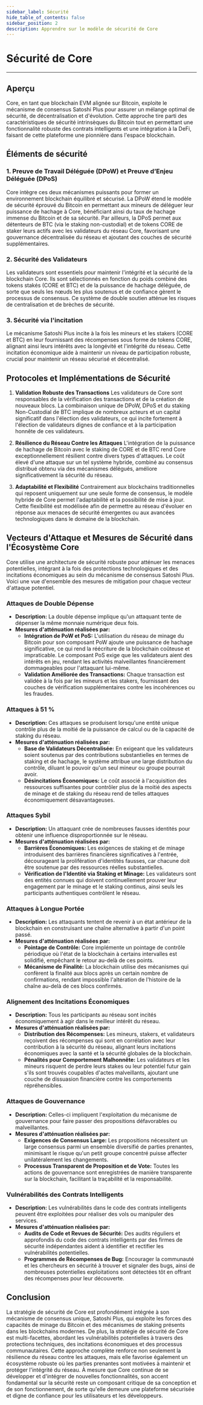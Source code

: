 ```yaml
---
sidebar_label: Sécurité
hide_table_of_contents: false
sidebar_position: 2
description: Apprendre sur le modèle de sécurité de Core
---
```


# Sécurité de Core

---

## Aperçu

Core, en tant que blockchain EVM alignée sur Bitcoin, exploite le mécanisme de consensus Satoshi Plus pour assurer un mélange optimal de sécurité, de décentralisation et d'évolution. Cette approche tire parti des caractéristiques de sécurité intrinsèques du Bitcoin tout en permettant une fonctionnalité robuste des contrats intelligents et une intégration à la DeFi, faisant de cette plateforme une pionnière dans l'espace blockchain.

## Éléments de sécurité

### 1. Preuve de Travail Déléguée (DPoW) et Preuve d’Enjeu Déléguée (DPoS)

Core intègre ces deux mécanismes puissants pour former un environnement blockchain équilibré et sécurisé. La DPoW étend le modèle de sécurité éprouvé du Bitcoin en permettant aux mineurs de déléguer leur puissance de hachage à Core, bénéficiant ainsi du taux de hachage immense du Bitcoin et de sa sécurité. Par ailleurs, la DPoS permet aux détenteurs de BTC (via le staking non-custodial) et de tokens CORE de staker leurs actifs avec les validateurs du réseau Core, favorisant une gouvernance décentralisée du réseau et ajoutant des couches de sécurité supplémentaires.

### 2. Sécurité des Validateurs

Les validateurs sont essentiels pour maintenir l'intégrité et la sécurité de la blockchain Core. Ils sont sélectionnés en fonction du poids combiné des tokens stakés (CORE et BTC) et de la puissance de hachage déléguée, de sorte que seuls les nœuds les plus soutenus et de confiance gèrent le processus de consensus. Ce système de double soutien atténue les risques de centralisation et de brèches de sécurité.

### 3. Sécurité via l'incitation

Le mécanisme Satoshi Plus incite à la fois les mineurs et les stakers (CORE et BTC) en leur fournissant des récompenses sous forme de tokens CORE, alignant ainsi leurs intérêts avec la longévité et l'intégrité du réseau. Cette incitation économique aide à maintenir un niveau de participation robuste, crucial pour maintenir un réseau sécurisé et décentralisé.

## Protocoles et Implémentations de Sécurité

1. **Validation Robuste des Transactions**
   Les validateurs de Core sont responsables de la vérification des transactions et de la création de nouveaux blocs. La combinaison unique de DPoW, DPoS et du staking Non-Custodial de BTC implique de nombreux acteurs et un capital significatif dans l'élection des validateurs, ce qui incite fortement à l'élection de validateurs dignes de confiance et à la participation honnête de ces validateurs.

2. **Résilience du Réseau Contre les Attaques**
   L'intégration de la puissance de hachage de Bitcoin avec le staking de CORE et de BTC rend Core exceptionnellement résilient contre divers types d'attaques. Le coût élevé d'une attaque sur un tel système hybride, combiné au consensus distribué obtenu via des mécanismes délégués, améliore significativement la sécurité du réseau.

3. **Adaptabilité et Flexibilité**
   Contrairement aux blockchains traditionnelles qui reposent uniquement sur une seule forme de consensus, le modèle hybride de Core permet l'adaptabilité et la possibilité de mise à jour. Cette flexibilité est modélisée afin de permettre au réseau d'évoluer en réponse aux menaces de sécurité émergentes ou aux avancées technologiques dans le domaine de la blockchain.

## Vecteurs d'Attaque et Mesures de Sécurité dans l'Écosystème Core

Core utilise une architecture de sécurité robuste pour atténuer les menaces potentielles, intégrant à la fois des protections technologiques et des incitations économiques au sein du mécanisme de consensus Satoshi Plus. Voici une vue d'ensemble des mesures de mitigation pour chaque vecteur d'attaque potentiel.

### Attaques de Double Dépense

- **Description:** La double dépense implique qu'un attaquant tente de dépenser la même monnaie numérique deux fois.
- **Mesures d'atténuation réalisées par:**
  - **Intégration de PoW et PoS:** L'utilisation du réseau de minage du Bitcoin pour son composant PoW ajoute une puissance de hachage significative, ce qui rend la réécriture de la blockchain coûteuse et impraticable. Le composant PoS exige que les validateurs aient des intérêts en jeu, rendant les activités malveillantes financièrement dommageables pour l'attaquant lui-même.
  - **Validation Améliorée des Transactions:** Chaque transaction est validée à la fois par les mineurs et les stakers, fournissant des couches de vérification supplémentaires contre les incohérences ou les fraudes.

### Attaques à 51 %

- **Description:** Ces attaques se produisent lorsqu'une entité unique contrôle plus de la moitié de la puissance de calcul ou de la capacité de staking du réseau.
- **Mesures d'atténuation réalisées par:**
  - **Base de Validateurs Décentralisée:** En exigeant que les validateurs soient soutenus par des contributions substantielles en termes de staking et de hachage, le système attribue une large distribution du contrôle, diluant le pouvoir qu'un seul mineur ou groupe pourrait avoir.
  - **Désincitations Économiques:** Le coût associé à l'acquisition des ressources suffisantes pour contrôler plus de la moitié des aspects de minage et de staking du réseau rend de telles attaques économiquement désavantageuses.

### Attaques Sybil

- **Description:** Un attaquant crée de nombreuses fausses identités pour obtenir une influence disproportionnée sur le réseau.
- **Mesures d'atténuation réalisées par:**
  - **Barrières Économiques:** Les exigences de staking et de minage introduisent des barrières financières significatives à l'entrée, décourageant la prolifération d'identités fausses, car chacune doit être soutenue par des ressources réelles substantielles.
  - **Vérification de l'Identité via Staking et Minage:** Les validateurs sont des entités connues qui doivent continuellement prouver leur engagement par le minage et le staking continus, ainsi seuls les participants authentiques contrôlent le réseau.

### Attaques à Longue Portée

- **Description:** Les attaquants tentent de revenir à un état antérieur de la blockchain en construisant une chaîne alternative à partir d'un point passé.
- **Mesures d'atténuation réalisées par:**
  - **Pointage de Contrôle:** Core implémente un pointage de contrôle périodique où l'état de la blockchain à certains intervalles est solidifié, empêchant le retour au-delà de ces points.
  - **Mécanisme de Finalité:** La blockchain utilise des mécanismes qui confèrent la finalité aux blocs après un certain nombre de confirmations, rendant impossible l'altération de l'histoire de la chaîne au-delà de ces blocs confirmés.

### Alignement des Incitations Économiques

- **Description:** Tous les participants au réseau sont incités économiquement à agir dans le meilleur intérêt du réseau.
- **Mesures d'atténuation réalisées par:**
  - **Distribution des Récompenses:** Les mineurs, stakers, et validateurs reçoivent des récompenses qui sont en corrélation avec leur contribution à la sécurité du réseau, alignant leurs incitations économiques avec la santé et la sécurité globales de la blockchain.
  - **Pénalités pour Comportement Malhonnête:** Les validateurs et les mineurs risquent de perdre leurs stakes ou leur potentiel futur gain s'ils sont trouvés coupables d'actes malveillants, ajoutant une couche de dissuasion financière contre les comportements répréhensibles.

### Attaques de Gouvernance

- **Description:** Celles-ci impliquent l'exploitation du mécanisme de gouvernance pour faire passer des propositions défavorables ou malveillantes.
- **Mesures d'atténuation réalisées par:**
  - **Exigences de Consensus Large:** Les propositions nécessitent un large consensus parmi un ensemble diversifié de parties prenantes, minimisant le risque qu'un petit groupe concentré puisse affecter unilatéralement les changements.
  - **Processus Transparent de Proposition et de Vote:** Toutes les actions de gouvernance sont enregistrées de manière transparente sur la blockchain, facilitant la traçabilité et la responsabilité.

### Vulnérabilités des Contrats Intelligents

- **Description:** Les vulnérabilités dans le code des contrats intelligents peuvent être exploitées pour réaliser des vols ou manipuler des services.
- **Mesures d'atténuation réalisées par:**
  - **Audits de Code et Revues de Sécurité:** Des audits réguliers et approfondis du code des contrats intelligents par des firmes de sécurité indépendantes aident à identifier et rectifier les vulnérabilités potentielles.
  - **Programmes de Récompenses de Bug:** Encourager la communauté et les chercheurs en sécurité à trouver et signaler des bugs, ainsi de nombreuses potentielles exploitations sont détectées tôt en offrant des récompenses pour leur découverte.

## Conclusion

La stratégie de sécurité de Core est profondément intégrée à son mécanisme de consensus unique, Satoshi Plus, qui exploite les forces des capacités de minage du Bitcoin et des mécanismes de staking présents dans les blockchains modernes. De plus, la stratégie de sécurité de Core est multi-facettes, abordant les vulnérabilités potentielles à travers des protections techniques, des incitations économiques et des processus communautaires. Cette approche complète renforce non seulement la résilience du réseau contre les attaques, mais elle favorise également un écosystème robuste où les parties prenantes sont motivées à maintenir et protéger l'intégrité du réseau. À mesure que Core continue de se développer et d'intégrer de nouvelles fonctionnalités, son accent fondamental sur la sécurité reste un composant critique de sa conception et de son fonctionnement, de sorte qu'elle demeure une plateforme sécurisée et digne de confiance pour les utilisateurs et les développeurs.
